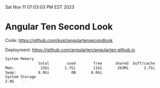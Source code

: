Sat Nov 11 07:03:03 PM EST 2023

# Angular Ten Second Look

Code: https://github.com/kusl/angulartensecondlook

Deployment: https://github.com/angularten/angularten.github.io

```bash
System Memory
               total        used        free      shared  buff/cache   available
Mem:            15Gi       1.7Gi        11Gi       263Mi       2.7Gi        13Gi
Swap:          8.0Gi          0B       8.0Gi
System Storage
2.0G	.
```
```bash
